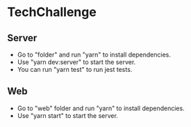 # TechChallenge


## Server

* Go to "folder" and run "yarn" to install dependencies.
* Use "yarn dev:server" to start the server. 
* You can run "yarn test" to run jest tests.

## Web

* Go to "web" folder and run "yarn" to install dependencies.
* Use "yarn start" to start the server.
